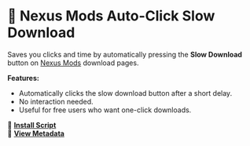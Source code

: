 # 🧲 Nexus Mods Auto-Click Slow Download

Saves you clicks and time by automatically pressing the **Slow Download** button on [Nexus Mods](https://www.nexusmods.com) download pages.

**Features:**
- Automatically clicks the slow download button after a short delay.
- No interaction needed.
- Useful for free users who want one-click downloads.

🔗 [**Install Script**](https://raw.githubusercontent.com/BenjiThatFoxGuy/userscripts/main/nexusmods.com/nexusmods.com.user.js)  
🧠 [**View Metadata**](https://updates.benjifox.gay/nexusmods.com.meta.js)
